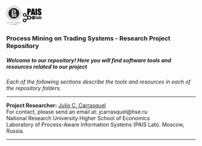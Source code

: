 <!DOCTYPE html>
<html>
<head>
<meta charset="UTF-8">
</head>
<body>
<p><img src="https://raw.githubusercontent.com/jcarrasquel/pais-trading-systems/master-2/misc/logo-hse.png" alt="PAIS" width="40" height="50"> <img src="https://raw.githubusercontent.com/jcarrasquel/pais-trading-systems/master-2/misc/logo-pais.png" alt="PAIS" width="50" height="50"></p>
<h3>Process Mining on Trading Systems - Research Project Repository</h3>
<h5><i>Welcome to our repository! Here you will find software tools and resources related to our project</i></h5>
<i>Each of the following sections describe the tools and resources in each of the repository folders.</i><br>
<hr>
<b>Project Researcher:</b> <a href="https://www.hse.ru/en/staff/jcarrasquel">Julio C. Carrasquel</a><br>
For contact, please send an email at: jcarrasquel@hse.ru<br>
National Research University Higher School of Economics<br>
Laboratory of Process-Aware Information Systems (PAIS Lab). Moscow, Russia.
<hr>
</body>
  
</html> 

